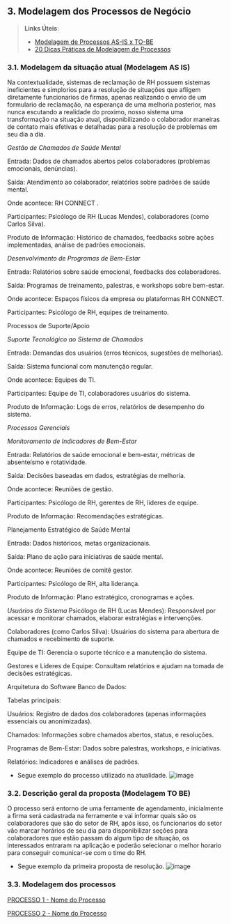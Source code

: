 ## 3. Modelagem dos Processos de Negócio


> **Links Úteis**:
> - [Modelagem de Processos AS-IS x TO-BE](https://dheka.com.br/modelagem-as-is-to-be/)
> - [20 Dicas Práticas de Modelagem de Processos](https://dheka.com.br/20-dicas-praticas-de-modelagem-de-processos/)

### 3.1. Modelagem da situação atual (Modelagem AS IS)

Na contextualidade, sistemas de reclamação de RH possuem sistemas ineficientes e simplorios para a resolução de situações que afligem diretamente funcionarios de firmas, apenas realizando o envio de um formulario de reclamação, na esperança de uma melhoria posterior, mas nunca escutando a realidade do proximo, nosso sistema uma transformação na situação atual, disponibilizando o colaborador maneiras de contato mais efetivas e detalhadas para a resolução de problemas em seu dia a dia.

*Gestão de Chamados de Saúde Mental*

Entrada: Dados de chamados abertos pelos colaboradores (problemas emocionais, denúncias).

Saída: Atendimento ao colaborador, relatórios sobre padrões de saúde mental.

Onde acontece:  RH CONNECT .

Participantes: Psicólogo de RH (Lucas Mendes), colaboradores (como Carlos Silva).

Produto de Informação: Histórico de chamados, feedbacks sobre ações implementadas, análise de padrões emocionais.

*Desenvolvimento de Programas de Bem-Estar*

Entrada: Relatórios sobre saúde emocional, feedbacks dos colaboradores.

Saída: Programas de treinamento, palestras, e workshops sobre bem-estar.

Onde acontece: Espaços físicos da empresa ou plataformas RH CONNECT.

Participantes: Psicólogo de RH, equipes de treinamento.

Processos de Suporte/Apoio

*Suporte Tecnológico ao Sistema de Chamados*

Entrada: Demandas dos usuários (erros técnicos, sugestões de melhorias).

Saída: Sistema funcional com manutenção regular.

Onde acontece: Equipes de TI.

Participantes: Equipe de TI, colaboradores usuários do sistema.

Produto de Informação: Logs de erros, relatórios de desempenho do sistema.

*Processos Gerenciais*

*Monitoramento de Indicadores de Bem-Estar*

Entrada: Relatórios de saúde emocional e bem-estar, métricas de absenteísmo e rotatividade.

Saída: Decisões baseadas em dados, estratégias de melhoria.

Onde acontece: Reuniões de gestão.

Participantes: Psicólogo de RH, gerentes de RH, líderes de equipe.

Produto de Informação: Recomendações estratégicas.

Planejamento Estratégico de Saúde Mental

Entrada: Dados históricos, metas organizacionais.

Saída: Plano de ação para iniciativas de saúde mental.

Onde acontece: Reuniões de comitê gestor.

Participantes: Psicólogo de RH, alta liderança.

Produto de Informação: Plano estratégico, cronogramas e ações.

*Usuários do Sistema*
Psicólogo de RH (Lucas Mendes): Responsável por acessar e monitorar chamados, elaborar estratégias e intervenções.

Colaboradores (como Carlos Silva): Usuários do sistema para abertura de chamados e recebimento de suporte.

Equipe de TI: Gerencia o suporte técnico e a manutenção do sistema.

Gestores e Líderes de Equipe: Consultam relatórios e ajudam na tomada de decisões estratégicas.

Arquitetura do Software
Banco de Dados:

Tabelas principais:

Usuários: Registro de dados dos colaboradores (apenas informações essenciais ou anonimizadas).

Chamados: Informações sobre chamados abertos, status, e resoluções.

Programas de Bem-Estar: Dados sobre palestras, workshops, e iniciativas.

Relatórios: Indicadores e análises de padrões.

- Segue exemplo do processo utilizado na atualidade.
![image](https://github.com/user-attachments/assets/571d5a46-930e-4309-80d4-38eec54809a6)

### 3.2. Descrição geral da proposta (Modelagem TO BE)

O processo será entorno de uma ferramente de agendamento, inicialmente a firma será cadastrada na ferramente e vai informar quais são os colaboradores que são do setor de RH, após isso, os funcionarios do setor vão marcar horários de seu dia para disponibilizar seções para colaboradores que estão passam do algum tipo de situação, os interessados entraram na aplicação e poderão selecionar o melhor horario para conseguir comunicar-se com o time do RH.

- Segue exemplo da primeira proposta de resolução.
![image](https://github.com/user-attachments/assets/0cea4a50-77dd-4efd-9653-ba1b5400903b)

### 3.3. Modelagem dos processos

[PROCESSO 1 - Nome do Processo](./processos/processo-1-nome-do-processo.md "Detalhamento do Processo 1.")

[PROCESSO 2 - Nome do Processo](./processos/processo-2-nome-do-processo.md "Detalhamento do Processo 2.")
